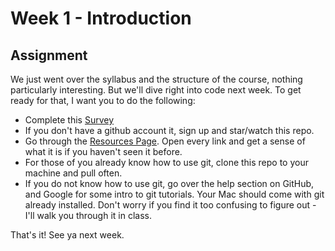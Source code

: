 # Week 1 - Introduction

## Assignment

We just went over the syllabus and the structure of the course, nothing particularly interesting. But we'll dive right into code next week. To get ready for that, I want you to do the following:

- Complete this <a href="https://docs.google.com/spreadsheet/viewform?formkey=dC0zTmprUEdTQ1ZPVC1CT3c4a3Vjb0E6MQ#gid=0" target="_blank">Survey</a>
- If you don't have a github account it, sign up and star/watch this repo.
- Go through the <a href="https://github.com/yyx990803/creative-html5/blob/master/RESOURCES.md" target="_blank">Resources Page</a>. Open every link and get a sense of what it is if you haven't seen it before.
- For those of you already know how to use git, clone this repo to your machine and pull often.
- If you do not know how to use git, go over the help section on GitHub, and Google for some intro to git tutorials. Your Mac should come with git already installed. Don't worry if you find it too confusing to figure out - I'll walk you through it in class.

That's it! See ya next week.